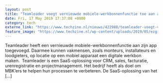 ```yaml
---
layout: post
title: "Teamleader voegt vernieuwde mobiele-werkbonnenfunctie toe aan app"
date: Fri, 17 May 2019 17:37:08 +0000
category: tech
externe_link: "https://www.techzine.nl/nieuws/422988/teamleader-voegt-vernieuwde-mobiele-werkbonnenfunctie-toe-aan-app.html"
feature_image: "https://www.techzine.nl/wp-content/uploads/2019/05/ezgif.com-webp-to-jpg.jpg"
---
```


Teamleader heeft een vernieuwde mobiele-werkbonnenfunctie aan zijn app toegevoegd. Daarmee kunnen vakmensen, zoals monteurs, installateurs en loodgieters, op locatie op een mobiel apparaat een digitale werkbon maken.  Teamleader is een SaaS-oplossing voor CRM, sales, facturatie, urenregistratie en projectmanagement. Het bedrijf heeft als doel om MBK&#8217;ers te helpen hun processen te verbeteren. De SaaS-oplossing van het [&#8230;]
